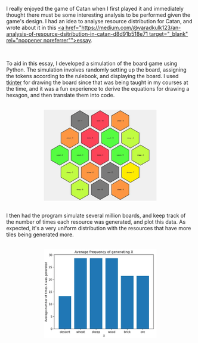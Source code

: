 I really enjoyed the game of Catan when I first played it and immediately thought there must be some interesting analysis to be performed given the game's design. I had an idea to analyse resource distribution for Catan, and wrote about it in this <u><a href="https://medium.com/@varadkulk123/an-analysis-of-resource-dsitribution-in-catan-d8d91b518e71 target="_blank" rel="noopener noreferrer"">essay</a></u>.

<br>

To aid in this essay, I developed a simulation of the board game using Python. The simulation involves randomly setting up the board, assigning the tokens according to the rulebook, and displaying the board. I used <u><a href="https://docs.python.org/3/library/tkinter.html" target="_blank" rel="noopener noreferrer">tkinter</a></u> for drawing the board since that was being taught in my courses at the time, and it was a fun experience to derive the equations for drawing a hexagon, and then translate them into code.

<br>

<div style="display: flex; justify-content: center;">
    <img src="/media/catan.png" width="60%">
</div>

<br>

I then had the program simulate several million boards, and keep track of the number of times each resource was generated, and plot this data. As expected, it's a very uniform distribution with the resources that have more tiles being generated more.

<br>

<div style="display: flex; justify-content: center;">
    <img src="/media/catanRes.png" width="60%">
</div>